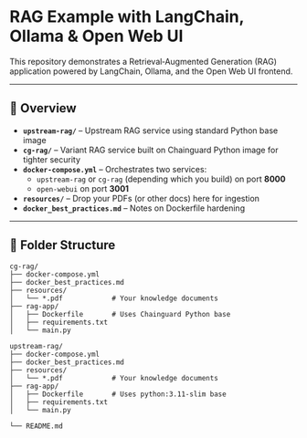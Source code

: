 # RAG Example with LangChain, Ollama & Open Web UI

This repository demonstrates a Retrieval‑Augmented Generation (RAG) application powered by LangChain, Ollama, and the Open Web UI frontend.

---

## 🚀 Overview

- **`upstream-rag/`** – Upstream RAG service using standard Python base image  
- **`cg-rag/`** – Variant RAG service built on Chainguard Python image for tighter security  
- **`docker-compose.yml`** – Orchestrates two services:
  - `upstream-rag` or `cg-rag` (depending which you build) on port **8000**  
  - `open-webui` on port **3001**  
- **`resources/`** – Drop your PDFs (or other docs) here for ingestion  
- **`docker_best_practices.md`** – Notes on Dockerfile hardening  

---

## 📂 Folder Structure

```text
cg-rag/
├── docker-compose.yml
├── docker_best_practices.md
├── resources/
│   └── *.pdf            # Your knowledge documents
├── rag-app/
│   ├── Dockerfile       # Uses Chainguard Python base
│   ├── requirements.txt
│   └── main.py

upstream-rag/
├── docker-compose.yml
├── docker_best_practices.md
├── resources/
│   └── *.pdf            # Your knowledge documents
├── rag-app/
│   ├── Dockerfile       # Uses python:3.11-slim base
│   ├── requirements.txt
│   └── main.py

└── README.md
